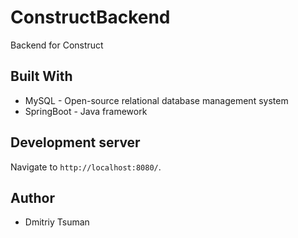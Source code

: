 # ConstructBackend

Backend for Construct

## Built With

- MySQL - Open-source relational database management system
- SpringBoot - Java framework

## Development server

Navigate to `http://localhost:8080/`.

## Author

- Dmitriy Tsuman
